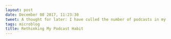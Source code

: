 ```yaml
---
layout: post
date: December 08 2017, 11:23:30
tweet: A thought for later: I have culled the number of podcasts in my feed to a minuscule number by comparison to my previous habits.
tags: microblog
title: Rethinking My Podcast Habit
---
```




